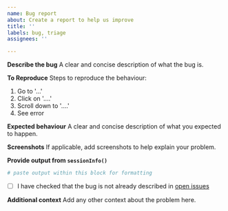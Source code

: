 ```yaml
---
name: Bug report
about: Create a report to help us improve
title: ''
labels: bug, triage
assignees: ''

---
```


**Describe the bug**
A clear and concise description of what the bug is.

**To Reproduce**
Steps to reproduce the behaviour:
1. Go to '...'
2. Click on '....'
3. Scroll down to '....'
4. See error

**Expected behaviour**
A clear and concise description of what you expected to happen.

**Screenshots**
If applicable, add screenshots to help explain your problem.

**Provide output from `sessionInfo()`**
```r
# paste output within this block for formatting
```

* [ ] I have checked that the bug is not already described in [open issues](https://github.com/ssi-dk/AEF-DDF-diseasystoreFHM/issues?q=is%3Aopen)

**Additional context**
Add any other context about the problem here.
